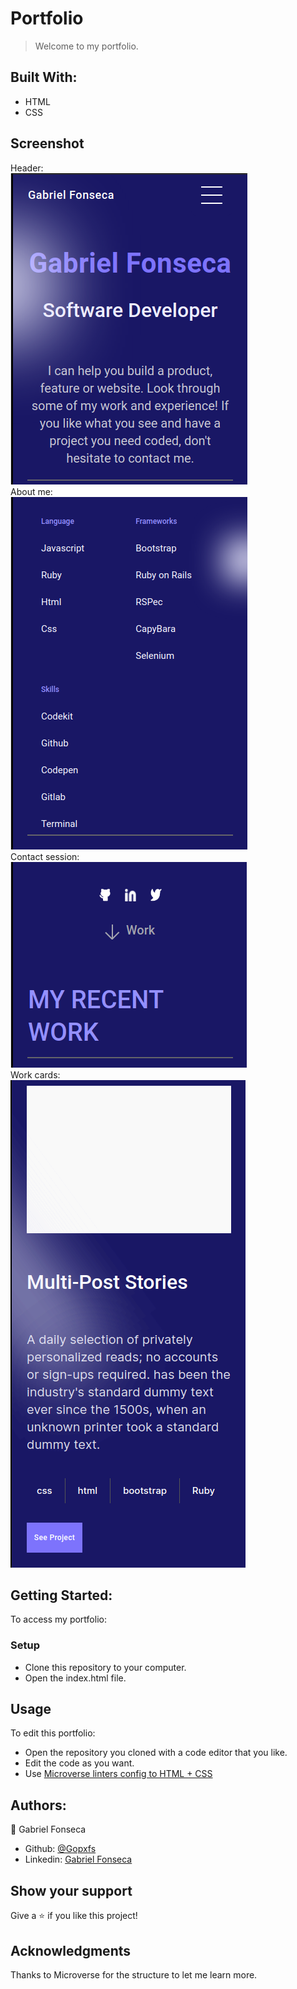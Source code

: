 # Portfolio
> Welcome to my portfolio.

## Built With:
- HTML
- CSS

## Screenshot
Header:<br>
![Header screenshot](/images/screenshot1.png "Header Screenshot")<br>
About me:<br>
![About me screenshot](/images/screenshot2.png "About me Screenshot")<br>
Contact session:<br>
![Contact screenshot](/images/screenshot3.png "Contact Screenshot")<br>
Work cards:<br>
![Work card screenshot](/images/screenshot4.png "Work card Screenshot")<br>

## Getting Started:
To access my portfolio:
### Setup
- Clone this repository to your computer.
- Open the index.html file.
## Usage
To edit this portfolio:
- Open the repository you cloned with a code editor that you like.
- Edit the code as you want.
- Use [Microverse linters config to HTML + CSS](https://github.com/microverseinc/linters-config/tree/master/html-css) 

## Authors:
:bust_in_silhouette: Gabriel Fonseca
- Github: [@Gopxfs](https://github.com/Gopxfs)
- Linkedin: [Gabriel Fonseca](https://www.linkedin.com/in/gabriel-fonseca-sales-8bb64b236/)

## Show your support
Give a :star: if you like this project!

## Acknowledgments
Thanks to Microverse for the structure to let me learn more.